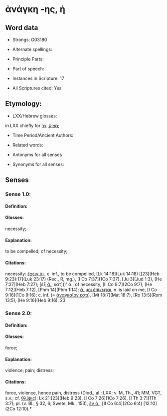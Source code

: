 # ἀνάγκη -ης, ἡ 

<!-- Status: S2=NeedsEdits -->
<!-- Lexica used for edits:   -->

## Word data

* Strongs: G03180

* Alternate spellings:



* Principle Parts: 


* Part of speech: 


* Instances in Scripture: 17

* All Scriptures cited: Yes

## Etymology: 


* LXX/Hebrew glosses: 

in LXX chiefly for [מָצוֹק](//en-uhl/H4689), [צַר](//en-uhl/H6862);

* Time Period/Ancient Authors: 


* Related words: 

* Antonyms for all senses

* Synonyms for all senses: 


## Senses 


### Sense  1.0: 

#### Definition: 

#### Glosses: 

necessity; 

#### Explanation: 

to be compelled; 
of necessity; 

#### Citations: 

necessity: [ἔχειν ἀ-](), c. inf., to be compelled, [Lk 14:18](Luk 14:18) [[23](Heb 9:23):17](Luk 23:17) (Rec., R, mg.), [I Co 7:37](1Co 7:37), [Ju 3](Jud 1:3), [He 7:27](Heb 7:27); [ἐξ [ἀ.](), κατ]()' ἀ., of necessity, [II Co 9:7](2Co 9:7), [He 7:12](Heb 7:12), [Phm 14](Phm 1:14); [ἀ. μοι ἐπίκειται](), n. is laid on me, [I Co 9:16](1Co 9:16); c. inf. (= [ἀναγκαῖον ἐστι]()), [Mt 18:7](Mat 18:7), [Ro 13:5](Rom 13:5), [He 9:16](Heb 9:16), 23 

### Sense  2.0: 

#### Definition: 

#### Glosses: 

force; 

#### Explanation: 

violence; 
pain; 
distress; 

#### Citations: 

force, violence, hence pain, distress (Diod., al.; LXX; v. M, Th., 41; MM, VGT, s.v.; cf. [θλίψις]()): Lk 21:[23](Heb 9:23), [I Co 7:26](1Co 7:26), [I Th 3:7](1Th 3:7); pl. (v. Bl., § 32, 6; Swete, Mk., 153), [ἐν ἀ.](), [II Co 6:4](2Co 6:4) [12:10](2Co 12:10).†
